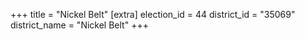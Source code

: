 +++
title = "Nickel Belt"
[extra]
election_id = 44
district_id = "35069"
district_name = "Nickel Belt"
+++
